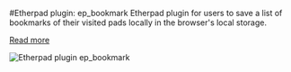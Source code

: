 #Etherpad plugin: ep_bookmark
Etherpad plugin for users to save a list of bookmarks of their visited pads locally in the browser's local storage.

[Read more](https://github.com/Gared/ep_bookmark/wiki)

![Etherpad plugin ep_bookmark](http://www.stefans-entwicklerecke.de/wp-content/uploads/2015/03/screenshot_ep_bookmark.png)
